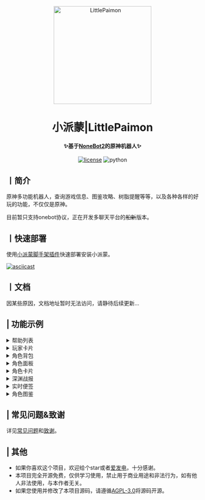 <p align="center" >
  <a href="https://github.com/CMHopeSunshine/LittlePaimon/tree/nonebot2"><img src="https://s1.ax1x.com/2023/02/05/pS62DJK.png" width="256" height="256" alt="LittlePaimon"></a>
</p>
<h1 align="center">小派蒙|LittlePaimon</h1>
<h4 align="center">✨基于<a href="https://github.com/nonebot/nonebot2" target="_blank">NoneBot2</a>的原神机器人✨</h4>

<p align="center">
    <a href="https://cdn.jsdelivr.net/gh/CMHopeSunshine/LittlePaimon@master/LICENSE"><img src="https://img.shields.io/github/license/CMHopeSunshine/LittlePaimon" alt="license"></a>
    <img src="https://img.shields.io/badge/Python-3.8+-yellow" alt="python">
</p>

## 丨简介

原神多功能机器人，查询游戏信息、图鉴攻略、树脂提醒等等，以及各种各样的好玩的功能，不仅仅是原神。

目前暂只支持onebot协议，正在开发多聊天平台的~~船新~~版本。

## 丨快速部署
使用[小派蒙脚手架插件](https://github.com/CMHopeSunshine/nb-cli-plugin-littlepaimon)快速部署安装小派蒙。

[![asciicast](https://asciinema.org/a/kMBRbuX5lCEnk5lmXcU53ys5b.svg)](https://asciinema.org/a/kMBRbuX5lCEnk5lmXcU53ys5b)

## 丨文档

因某些原因，文档地址暂时无法访问，请静待后续更新...

## | 功能示例
<details>
<summary>帮助列表</summary>
<img src="https://s1.ax1x.com/2023/02/05/pS6gWCT.jpg" alt="help">
</details>

<details>
<summary>玩家卡片</summary>
<img src="https://s1.ax1x.com/2023/02/05/pS6g25V.jpg" alt="ys">
</details>

<details>
<summary>角色背包</summary>
<img src="https://s1.ax1x.com/2023/02/05/pS6ggU0.jpg" alt="ysa">
</details>

<details>
<summary>角色面板</summary>
<img src="https://s1.ax1x.com/2023/02/05/pS6gh2F.jpg" alt="ysd">
</details>

<details>
<summary>角色卡片</summary>
<img src="https://s1.ax1x.com/2023/02/05/pS6gf8U.jpg" alt="ysc">
</details>

<details>
<summary>深渊战报</summary>
<img src="https://s1.ax1x.com/2023/02/05/pS6gcEq.jpg" alt="sy">
</details>

<details>
<summary>实时便签</summary>
<img src="https://s1.ax1x.com/2023/02/05/pS6gybn.jpg" alt="ssbq">
</details>

<details>
<summary>角色图鉴</summary>
<img src="https://s1.ax1x.com/2023/02/05/pS6fAG6.jpg" alt="map">
</details>

## | 常见问题&致谢

详见[常见问题](https://docs.paimon.cherishmoon.fun/question.html)和[致谢](https://docs.paimon.cherishmoon.fun/thanks.html)。


## | 其他
- 如果你喜欢这个项目，欢迎给个star或者[爱发电](https://afdian.net/a/cherishmoon)，十分感谢。
- 本项目完全开源免费，仅供学习使用，禁止用于商业用途和非法行为，如有他人非法使用，与本作者无关。
- 如果您使用并修改了本项目源码，请遵循[AGPL-3.0](https://github.com/CMHopeSunshine/LittlePaimon/blob/Bot/LICENSE)将源码开源。